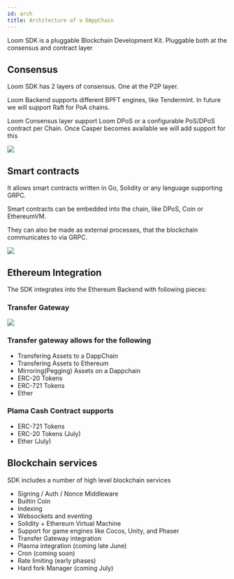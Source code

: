```yaml
---
id: arch 
title: Architecture of a DAppChain
---
```


Loom SDK is a pluggable Blockchain Development Kit.  Pluggable both at the consensus and contract layer

## Consensus 


Loom SDK has 2 layers of consensus. One at the P2P layer.

Loom Backend supports different BPFT engines, like Tendermint. In future we will support Raft for PoA chains. 

Loom Consensus layer support Loom DPoS or a configurable PoS/DPoS contract per Chain. Once Casper becomes available we will add support for this

![](/developers/img/loom-sdk-arch-overview.jpg)



## Smart contracts

It allows smart contracts written in Go, Solidity or any language supporting GRPC.

Smart contracts can be embedded into the chain, like DPoS, Coin or EthereumVM.

They can also be made as external processes, that the blockchain communicates to via GRPC.


![](/developers/img/loom-sdk-arch-contracts.jpg)


## Ethereum Integration

The SDK integrates into the Ethereum Backend with following pieces:

### Transfer Gateway

![](/developers/img/loom-sdk-arch-plasma.jpg)

### Transfer gateway allows for the following

* Transfering Assets to a DappChain
* Transfering Assets to Ethereum
* Mirroring(Pegging) Assets on a Dappchain
* ERC-20 Tokens
* ERC-721 Tokens
* Ether 

### Plama Cash Contract supports

* ERC-721 Tokens
* ERC-20 Tokens (July)
* Ether (July)


## Blockchain services

SDK includes a number of high level blockchain services

* Signing / Auth / Nonce Middleware
* Builtin Coin
* Indexing
* Websockets and eventing
* Solidity + Ethereum Virtual Machine
* Support for game engines like Cocos, Unity, and Phaser
* Transfer Gateway integration
* Plasma integration (coming late June)
* Cron  (coming soon)
* Rate limiting (early phases)
* Hard fork Manager (coming July)
